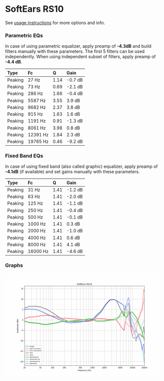 # SoftEars RS10
See [usage instructions](https://github.com/jaakkopasanen/AutoEq#usage) for more options and info.

### Parametric EQs
In case of using parametric equalizer, apply preamp of **-4.3dB** and build filters manually
with these parameters. The first 5 filters can be used independently.
When using independent subset of filters, apply preamp of **-4.4 dB**.

| Type    | Fc       |    Q | Gain    |
|:--------|:---------|:-----|:--------|
| Peaking | 27 Hz    | 1.14 | -0.7 dB |
| Peaking | 73 Hz    | 0.69 | -2.1 dB |
| Peaking | 286 Hz   | 1.66 | -0.4 dB |
| Peaking | 5587 Hz  | 3.55 | 3.9 dB  |
| Peaking | 9682 Hz  | 2.37 | 3.8 dB  |
| Peaking | 915 Hz   | 1.63 | 1.6 dB  |
| Peaking | 1191 Hz  | 0.91 | -1.3 dB |
| Peaking | 8061 Hz  | 3.98 | 0.8 dB  |
| Peaking | 12391 Hz | 1.84 | 2.3 dB  |
| Peaking | 19765 Hz | 0.46 | -9.2 dB |

### Fixed Band EQs
In case of using fixed band (also called graphic) equalizer, apply preamp of **-4.1dB**
(if available) and set gains manually with these parameters.

| Type    | Fc       |    Q | Gain    |
|:--------|:---------|:-----|:--------|
| Peaking | 31 Hz    | 1.41 | -1.2 dB |
| Peaking | 63 Hz    | 1.41 | -2.0 dB |
| Peaking | 125 Hz   | 1.41 | -1.1 dB |
| Peaking | 250 Hz   | 1.41 | -0.4 dB |
| Peaking | 500 Hz   | 1.41 | -0.1 dB |
| Peaking | 1000 Hz  | 1.41 | 0.3 dB  |
| Peaking | 2000 Hz  | 1.41 | -1.0 dB |
| Peaking | 4000 Hz  | 1.41 | 0.6 dB  |
| Peaking | 8000 Hz  | 1.41 | 4.1 dB  |
| Peaking | 16000 Hz | 1.41 | -4.6 dB |

### Graphs
![](./SoftEars%20RS10.png)